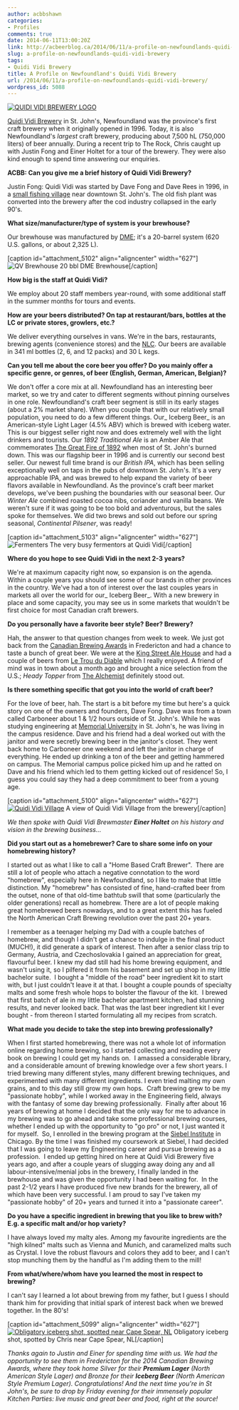 ```yaml
---
author: acbbshawn
categories:
- Profiles
comments: true
date: 2014-06-11T13:00:20Z
link: http://acbeerblog.ca/2014/06/11/a-profile-on-newfoundlands-quidi-vidi-brewery/
slug: a-profile-on-newfoundlands-quidi-vidi-brewery
tags:
- Quidi Vidi Brewery
title: A Profile on Newfoundland's Quidi Vidi Brewery
url: /2014/06/11/a-profile-on-newfoundlands-quidi-vidi-brewery/
wordpress_id: 5088
---
```


[![QUIDI VIDI BREWERY LOGO](http://acbeerblog.ca/wp-content/uploads/2014/06/quidi-vidi-brewery-logo.jpg?w=627)](http://acbeerblog.ca/wp-content/uploads/2014/06/quidi-vidi-brewery-logo.jpg)



[Quidi Vidi Brewery](http://www.quidividibrewery.ca/) in St. John's, Newfoundland was the province's first craft brewery when it originally opened in 1996. Today, it is also Newfoundland's _largest_ craft brewery, producing about 7,500 hL (750,000 liters) of beer annually. During a recent trip to The Rock, Chris caught up with Justin Fong and Einer Holtet for a tour of the brewery. They were also kind enough to spend time answering our enquiries.

**ACBB: Can you give me a brief history of Quidi Vidi Brewery?**

Justin Fong: Quidi Vidi was started by Dave Fong and Dave Rees in 1996, in a [small fishing village](http://goo.gl/maps/wla2K) near downtown St. John's. The old fish plant was converted into the brewery after the cod industry collapsed in the early 90's.

**What size/manufacturer/type of system is your brewhouse?**

Our brewhouse was manufactured by [DME](http://www.dmebrewing.ca/); it's a 20-barrel system (620 U.S. gallons, or about 2,325 L).

[caption id="attachment_5102" align="aligncenter" width="627"]![QV Brewhouse](http://acbeerblog.ca/wp-content/uploads/2014/06/brewhouse.jpg?w=627) 20 bbl DME Brewhouse[/caption]

**How big is the staff at Quidi Vidi?**

We employ about 20 staff members year-round, with some additional staff in the summer months for tours and events.

**How are your beers distributed? On tap at restaurant/bars, bottles at the LC or private stores, growlers, etc.?**

We deliver everything ourselves in vans. We're in the bars, restaurants, brewing agents (convenience stores) and the [NLC](http://www.nlliquor.com/). Our beers are available in 341 ml bottles (2, 6, and 12 packs) and 30 L kegs.

**Can you tell me about the core beer you offer? Do you mainly offer a specific genre, or genres, of beer (English, German, American, Belgian)?**

We don't offer a core mix at all. Newfoundland has an interesting beer market, so we try and cater to different segments without pinning ourselves in one role. Newfoundland's craft beer segment is still in its early stages (about a 2% market share). When you couple that with our relatively small population, you need to do a few different things. Our_ Iceberg Beer_ is an American-style Light Lager (4.5% ABV) which is brewed with iceberg water. This is our biggest seller right now and does extremely well with the light drinkers and tourists. Our _1892 Traditional Ale_ is an Amber Ale that commemorates [The Great Fire of 1892](http://en.wikipedia.org/wiki/Great_Fire_of_1892) when most of St. John's burned down. This was our flagship beer in 1996 and is currently our second best seller. Our newest full time brand is our _British IPA_, which has been selling exceptionally well on taps in the pubs of downtown St. John's. It's a very approachable IPA, and was brewed to help expand the variety of beer flavors available in Newfoundland. As the province's craft beer market develops, we've been pushing the boundaries with our seasonal beer. Our _Winter Ale_ combined roasted cocoa nibs, coriander and vanilla beans. We weren't sure if it was going to be too bold and adventurous, but the sales spoke for themselves. We did two brews and sold out before our spring seasonal, _Continental Pilsener_, was ready!

[caption id="attachment_5103" align="aligncenter" width="627"]![Fermenters](http://acbeerblog.ca/wp-content/uploads/2014/06/fermenters.jpg?w=627) The very busy fermentors at Quidi Vidi[/caption]

**Where do you hope to see Quidi Vidi in the next 2-3 years?**

We're at maximum capacity right now, so expansion is on the agenda. Within a couple years you should see some of our brands in other provinces in the country. We've had a ton of interest over the last couples years in markets all over the world for our_ Iceberg Beer_. With a new brewery in place and some capacity, you may see us in some markets that wouldn't be first choice for most Canadian craft brewers.

**Do you personally have a favorite beer style? Beer? Brewery?**

Hah, the answer to that question changes from week to week. We just got back from the [Canadian Brewing Awards](http://www.canadianbrewingawards.com/) in Fredericton and had a chance to taste a bunch of great beer. We were at the [King Street Ale House](http://www.thekingstreetalehouse.ca/) and had a couple of beers from [Le Trou du Diable](http://www.troududiable.com/) which I really enjoyed. A friend of mind was in town about a month ago and brought a nice selection from the U.S.; _Heady Topper_ from [The Alchemist](http://alchemistbeer.com/) definitely stood out.

**Is there something specific that got you into the world of craft beer?**

For the love of beer, hah. The start is a bit before my time but here's a quick story on one of the owners and founders, Dave Fong. Dave was from a town called Carboneer about 1 & 1/2 hours outside of St. John's. While he was studying engineering at [Memorial University](http://www.mun.ca/) in St. John's, he was living in the campus residence. Dave and his friend had a deal worked out with the janitor and were secretly brewing beer in the janitor's closet. They went back home to Carboneer one weekend and left the janitor in charge of everything. He ended up drinking a ton of the beer and getting hammered on campus. The Memorial campus police picked him up and he ratted on Dave and his friend which led to them getting kicked out of residence! So, I guess you could say they had a deep commitment to beer from a young age.



[caption id="attachment_5100" align="aligncenter" width="627"][![Quidi Vidi Village](http://acbeerblog.ca/wp-content/uploads/2014/06/quidividi-village.jpg?w=627)](http://acbeerblog.ca/wp-content/uploads/2014/06/quidividi-village.jpg) A view of Quidi Vidi Village from the brewery[/caption]

_We then spoke with Quidi Vidi Brewmaster **Einer Holtet** on his history and vision in the brewing business..._

**Did you start out as a homebrewer? Care to share some info on your homebrewing history?**

I started out as what I like to call a "Home Based Craft Brewer".  There are still a lot of people who attach a negative connotation to the word "homebrew", especially here in Newfoundland, so I like to make that little distinction. My "homebrew" has consisted of fine, hand-crafted beer from the outset, none of that old-time bathtub swill that some (particularly the older generations) recall as homebrew. There are a lot of people making great homebrewed beers nowadays, and to a great extent this has fueled the North American Craft Brewing revolution over the past 20+ years.

I remember as a teenager helping my Dad with a couple batches of homebrew, and though I didn't get a chance to indulge in the final product (MUCH!), it did generate a spark of interest. Then after a senior class trip to Germany, Austria, and Czechoslovakia I gained an appreciation for great, flavourful beer. I knew my dad still had his home brewing equipment, and wasn't using it, so I pilfered it from his basement and set up shop in my little bachelor suite.  I bought a "middle of the road" beer ingredient kit to start with, but I just couldn't leave it at that. I bought a couple pounds of specialty malts and some fresh whole hops to bolster the flavour of the kit.  I brewed that first batch of ale in my little bachelor apartment kitchen, had stunning results, and never looked back. That was the last beer ingredient kit I ever bought - from thereon I started formulating all my recipes from scratch.

**What made you decide to take the step into brewing professionally?**

When I first started homebrewing, there was not a whole lot of information online regarding home brewing, so I started collecting and reading every book on brewing I could get my hands on.  I amassed a considerable library, and a considerable amount of brewing knowledge over a few short years. I tried brewing many different styles, many different brewing techniques, and experimented with many different ingredients. I even tried malting my own grains, and to this day still grow my own hops.  Craft brewing grew to be my "passionate hobby", while I worked away in the Engineering field, always with the fantasy of some day brewing professionally.  Finally after about 16 years of brewing at home I decided that the only way for me to advance in my brewing was to go ahead and take some professional brewing courses, whether I ended up with the opportunity to "go pro" or not, I just wanted it for myself.  So, I enrolled in the brewing program at the [Siebel Institute](http://www.siebelinstitute.com/) in Chicago. By the time I was finished my coursework at Siebel, I had decided that I was going to leave my Engineering career and pursue brewing as a profession.  I ended up getting hired on here at Quidi Vidi Brewery five years ago, and after a couple years of slugging away doing any and all labour-intensive/menial jobs in the brewery, I finally landed in the brewhouse and was given the opportunity I had been waiting for.  In the past 2-1/2 years I have produced five new brands for the brewery, all of which have been very successful. I am proud to say I've taken my "passionate hobby" of 20+ years and turned it into a "passionate career".

**Do you have a specific ingredient in brewing that you like to brew with? E.g. a specific malt and/or hop variety?**

I have always loved my malty ales. Among my favourite ingredients are the "high kilned" malts such as Vienna and Munich, and caramelized malts such as Crystal. I love the robust flavours and colors they add to beer, and I can't stop munching them by the handful as I'm adding them to the mill!

**From what/where/whom have you learned the most in respect to brewing?**

I can't say I learned a lot about brewing from my father, but I guess I should thank him for providing that initial spark of interest back when we brewed together. In the 80's!

[caption id="attachment_5099" align="aligncenter" width="627"][![Obligatory iceberg shot, spotted near Cape Spear, NL](http://acbeerblog.ca/wp-content/uploads/2014/06/iceberg.jpg?w=627)](http://acbeerblog.ca/wp-content/uploads/2014/06/iceberg.jpg) Obligatory iceberg shot, spotted by Chris near Cape Spear, NL[/caption]

_Thanks again to Justin and Einer for spending time with us. We had the opportunity to see them in Fredericton for the 2014 Canadian Brewing Awards, where they took home Silver for their **Premium Lager** (North American Style Lager) and Bronze for their **Iceberg Beer** (North American Style Premium Lager). Congratulations! And the next time you're in St John's, be sure to drop by Friday evening for their immensely popular Kitchen Parties: live music and great beer and food, right at the source!_
